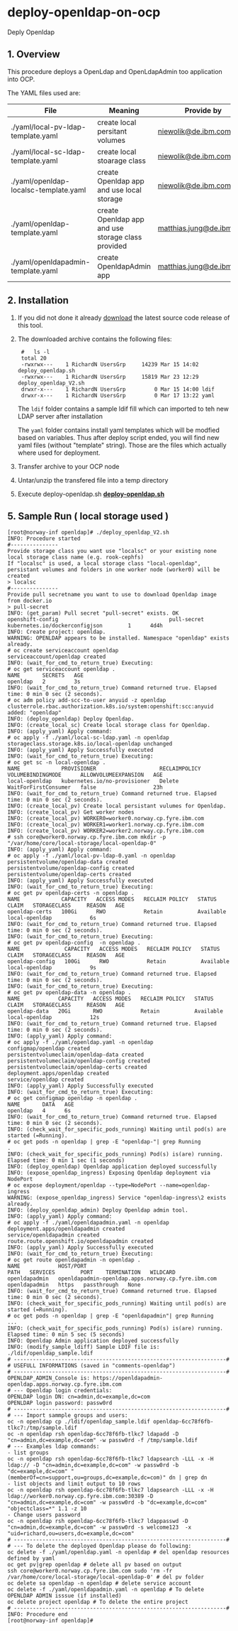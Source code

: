 # deploy-openldap-on-ocp
Deply Openldap 

## 1. Overview

This procedure deploys a OpenLdap and OpenLdapAdmin too application into OCP.

The YAML files used are:

| File | Meaning | Provide by |
| -------- | ----------- |----------|
|./yaml/local-pv-ldap-template.yaml | create local persitant volumes | niewolik@de.ibm.com |
|./yaml/local-sc-ldap-template.yaml | create local stoarage class | niewolik@de.ibm.com |
|./yaml/openldap-localsc-template.yaml  | create Openldap app and use local storage | niewolik@de.ibm.com |
|./yaml/openldap-template.yaml  | create Openldap app and use storage class provided | matthias.jung@de.ibm.com |
|./yaml/openldapadmin-template.yaml  | create OpenldapAdmin app | matthias.jung@de.ibm.com |


## 2. Installation

1. If you did not done it already [download](https://github.ibm.com/NIEWOLIK/deploy-openldap-on-ocp/releases/) the latest source code release of this tool.
1. The downloaded archive contains the following files:

        #   ls -l
        total 20
        -rwxrwx---    1 RichardN UsersGrp     14239 Mar 15 14:02 deploy_openldap.sh
        -rwxrwx---    1 RichardN UsersGrp     15819 Mar 23 12:29 deploy_openldap_V2.sh
        drwxr-x---    1 RichardN UsersGrp         0 Mar 15 14:00 ldif
        drwxr-x---    1 RichardN UsersGrp         0 Mar 17 13:22 yaml

                                          
     The `ldif` folder contains a sample ldif fill which can imported to teh new LDAP server after installation
     
     The `yaml` folder contains install yaml templates which will be modfied based on variables. Thus after deploy script ended, you will find new yaml files (without "template" string). Those are the files which actually where used for deployment.
     
1. Transfer archive to your OCP node
1. Untar/unzip the transfered file into a temp directory
1. Execute deploy-openldap.sh  [**deploy-openldap.sh**](https://github.ibm.com/NIEWOLIK/deploy-openldap-on-ocp/wiki/deploy-openldap.sh)


## 5. Sample Run ( local storage used )
```
[root@norway-inf openldap]# ./deploy_openldap_V2.sh
INFO: Procedure started
#---------------
Provide storage class you want use "localsc" or your existing none local storage class name (e.g. rook-cephfs)
If "localsc" is used, a local storage class "local-openldap", persistant volumes and folders in one worker node (worker0) will be created
> localsc
#---------------
Provide pull secretname you want to use to download Openldap image from docker.io
> pull-secret
INFO: (get_param) Pull secret "pull-secret" exists. OK
openshift-config                                   pull-secret                                                kubernetes.io/dockerconfigjson        1      4d4h
INFO: Create project: openldap.
WARNING: OPENLDAP appears to be installed. Namespace "openldap" exists already.
# oc create serviceaccount openldap
serviceaccount/openldap created
INFO: (wait_for_cmd_to_return_true) Executing:
# oc get serviceaccount openldap .
NAME       SECRETS   AGE
openldap   2         3s
INFO: (wait_for_cmd_to_return_true) Command returned true. Elapsed time: 0 min 0 sec (2 seconds).
# oc adm policy add-scc-to-user anyuid -z openldap
clusterrole.rbac.authorization.k8s.io/system:openshift:scc:anyuid added: "openldap"
INFO: (deploy_openldap) Deploy Openldap.
INFO: (create_local_sc) Create local storage class for Openldap.
INFO: (apply_yaml) Apply command:
# oc apply -f ./yaml/local-sc-ldap.yaml -n openldap
storageclass.storage.k8s.io/local-openldap unchanged
INFO: (apply_yaml) Apply Successfully executed
INFO: (wait_for_cmd_to_return_true) Executing:
# oc get sc -n local-openldap .
NAME             PROVISIONER                    RECLAIMPOLICY   VOLUMEBINDINGMODE      ALLOWVOLUMEEXPANSION   AGE
local-openldap   kubernetes.io/no-provisioner   Delete          WaitForFirstConsumer   false                  23h
INFO: (wait_for_cmd_to_return_true) Command returned true. Elapsed time: 0 min 0 sec (2 seconds).
INFO: (create_local_pv) Create local persistant vulumes for Openldap.
INFO: (create_local_pv) Get worker nodes
INFO: (create_local_pv) WORKER0=worker0.norway.cp.fyre.ibm.com
INFO: (create_local_pv) WORKER1=worker1.norway.cp.fyre.ibm.com
INFO: (create_local_pv) WORKER2=worker2.norway.cp.fyre.ibm.com
# ssh core@worker0.norway.cp.fyre.ibm.com mkdir -p "/var/home/core/local-storage/local-openldap-0"
INFO: (apply_yaml) Apply command:
# oc apply -f ./yaml/local-pv-ldap-0.yaml -n openldap
persistentvolume/openldap-data created
persistentvolume/openldap-config created
persistentvolume/openldap-certs created
INFO: (apply_yaml) Apply Successfully executed
INFO: (wait_for_cmd_to_return_true) Executing:
# oc get pv openldap-certs -n openldap .
NAME             CAPACITY   ACCESS MODES   RECLAIM POLICY   STATUS      CLAIM   STORAGECLASS     REASON   AGE
openldap-certs   100Gi      RWO            Retain           Available           local-openldap            6s
INFO: (wait_for_cmd_to_return_true) Command returned true. Elapsed time: 0 min 0 sec (2 seconds).
INFO: (wait_for_cmd_to_return_true) Executing:
# oc get pv openldap-config  -n openldap .
NAME              CAPACITY   ACCESS MODES   RECLAIM POLICY   STATUS      CLAIM   STORAGECLASS     REASON   AGE
openldap-config   100Gi      RWO            Retain           Available           local-openldap            9s
INFO: (wait_for_cmd_to_return_true) Command returned true. Elapsed time: 0 min 0 sec (2 seconds).
INFO: (wait_for_cmd_to_return_true) Executing:
# oc get pv openldap-data -n openldap .
NAME            CAPACITY   ACCESS MODES   RECLAIM POLICY   STATUS      CLAIM   STORAGECLASS     REASON   AGE
openldap-data   20Gi       RWO            Retain           Available           local-openldap            12s
INFO: (wait_for_cmd_to_return_true) Command returned true. Elapsed time: 0 min 0 sec (2 seconds).
INFO: (apply_yaml) Apply command:
# oc apply -f ./yaml/openldap.yaml -n openldap
configmap/openldap created
persistentvolumeclaim/openldap-data created
persistentvolumeclaim/openldap-config created
persistentvolumeclaim/openldap-certs created
deployment.apps/openldap created
service/openldap created
INFO: (apply_yaml) Apply Successfully executed
INFO: (wait_for_cmd_to_return_true) Executing:
# oc get configmap openldap -n openldap .
NAME       DATA   AGE
openldap   4      6s
INFO: (wait_for_cmd_to_return_true) Command returned true. Elapsed time: 0 min 0 sec (2 seconds).
INFO: (check_wait_for_specific_pods_running) Waiting until pod(s) are started (=Running).
# oc get pods -n openldap | grep -E "openldap-"| grep Running
.
INFO: (check_wait_for_specific_pods_running) Pod(s) is(are) running. Elapsed time: 0 min 1 sec (1 seconds)
INFO: (deploy_openldap) Openldap application deployed successfully
INFO: (expose_openldap_ingress) Exposing Openldap deployment via NodePort
# oc expose deployment/openldap --type=NodePort --name=openldap-ingress
WARNING: (expose_openldap_ingress) Service "openldap-ingress\2 exists already.
INFO: (deploy_openldap_admin) Deploy Openldap admin tool.
INFO: (apply_yaml) Apply command:
# oc apply -f ./yaml/openldapadmin.yaml -n openldap
deployment.apps/openldapadmin created
service/openldapadmin created
route.route.openshift.io/openldapadmin created
INFO: (apply_yaml) Apply Successfully executed
INFO: (wait_for_cmd_to_return_true) Executing:
# oc get route openldapadmin -n openldap .
NAME            HOST/PORT                                            PATH   SERVICES        PORT    TERMINATION   WILDCARD
openldapadmin   openldapadmin-openldap.apps.norway.cp.fyre.ibm.com          openldapadmin   https   passthrough   None
INFO: (wait_for_cmd_to_return_true) Command returned true. Elapsed time: 0 min 0 sec (2 seconds).
INFO: (check_wait_for_specific_pods_running) Waiting until pod(s) are started (=Running).
# oc get pods -n openldap | grep -E "openldapadmin"| grep Running
...
INFO: (check_wait_for_specific_pods_running) Pod(s) is(are) running. Elapsed time: 0 min 5 sec (5 seconds)
INFO: Openldap Admin application deployed successfully
INFO: (modify_sample_ldiff) Sample LDIF file is: ./ldif/openldap_sample.ldif
# -------------------------------------------------------------------#
# USEFULL INFORMATIONS (saved in "comments-openldap")
# -------------------------------------------------------------------#
OPENLDAP_ADMIN_Console is: https://openldapadmin-openldap.apps.norway.cp.fyre.ibm.com
# --- Openldap login credentials:
OPENLDAP login DN: cn=admin,dc=example,dc=com
OPENLDAP login password: passw0rd
# -------------------------------------------------------------------#
# --- Import sammple groups and users:
oc -n openldap cp ./ldif/openldap_sample.ldif openldap-6cc78f6fb-tlkc7:/tmp/sample.ldif
oc -n openldap rsh openldap-6cc78f6fb-tlkc7 ldapadd -D "cn=admin,dc=example,dc=com" -w passw0rd -f /tmp/sample.ldif
# --- Examples ldap commands:
- list groups
oc -n openldap rsh openldap-6cc78f6fb-tlkc7 ldapsearch -LLL -x -H ldap:// -D "cn=admin,dc=example,dc=com" -w passw0rd -b "dc=example,dc=com" "(memberOf=cn=support,ou=groups,dc=example,dc=com)" dn | grep dn
- list objects and limit output to 10 rows
oc -n openldap rsh openldap-6cc78f6fb-tlkc7 ldapsearch -LLL -x -H ldap://worker0.norway.cp.fyre.ibm.com:30389 -D "cn=admin,dc=example,dc=com" -w passw0rd -b "dc=example,dc=com" "objectclass=*" 1.1 -z 10
- Change users password
oc -n openldap rsh openldap-6cc78f6fb-tlkc7 ldappasswd -D "cn=admin,dc=example,dc=com" -w passw0rd -s welcome123  -x "uid=richard,ou=users,dc=example,dc=com"
# -------------------------------------------------------------------#
# --- To delete the deployed Openldap please do following:
oc delete -f ./yaml/openldap.yaml -n openldap # del openldap resources defined by yaml
oc get pv|grep openldap # delete all pv based on output
ssh core@worker0.norway.cp.fyre.ibm.com sudo 'rm -fr /var/home/core/local-storage/local-openldap-0' # del pv folder
oc delete sa openldap -n openldap # delete service account
oc delete -f ./yaml/openldapadmin.yaml -n openldap # To delete OPENLDAP ADMIN isssue (if installed)
oc delete project openldap # To delete the entire project
# -------------------------------------------------------------------#
INFO: Procedure end
[root@norway-inf openldap]#
```

